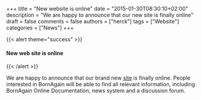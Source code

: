 +++
title = "New website is online"
date = "2015-01-30T08:30:10+02:00"
description = "We are happy to announce that our new site is finally online"
draft = false
comments = false
authors = ["herck"]
tags = ["Website"]
categories = ["News"]
+++

{{< alert theme="success" >}}
#### New web site is online
{{< /alert >}}

We are happy to announce that our brand new [site](http://bornagainproject.org/) is finally online. People interested in BornAgain will be able to find all relevant information, including BornAgain Online Documentation, news system and a discussion forum.
